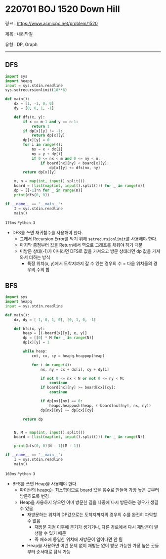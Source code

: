 # 220701 BOJ 1520 Down Hill

링크 : https://www.acmicpc.net/problem/1520

제목 : 내리막길

유형 : DP, Graph

---

## DFS

```python
import sys
import heapq
input = sys.stdin.readline
sys.setrecursionlimit(10**6)

def main():
    dx = [1, -1, 0, 0]
    dy = [0, 0, 1, -1]

    def dfs(x, y):
        if x == m-1 and y == n-1:
            return 1
        if dp[x][y] != -1:
            return dp[x][y]
        dp[x][y] = 0
        for i in range(4):
            nx = x + dx[i]
            ny = y + dy[i]
            if 0 <= nx < m and 0 <= ny < n:
                if board[nx][ny] < board[x][y]:
                    dp[x][y] += dfs(nx, ny)
        return dp[x][y]

    m, n = map(int, input().split())
    board = [list(map(int, input().split())) for _ in range(m)]
    dp = [[-1]*n for _ in range(m)]
    print(dfs(0, 0))

if __name__ == "__main__":
    I = sys.stdin.readline
    main()
```

`176ms` `Python 3`

- DFS를 쓰면 재귀함수를 사용해야 한다.
  - 그래서 Recursion Error를 막기 위해 `setrecursionlimit`를 사용해야 한다.
  - 마지막 종점부터 값을 Return해서 역으로 그래프를 채워야 하기 때문
  - 미방문 상태(-1)가 아니라면 DFS로 값을 가져오고 방문 상태라면 dp 값을 가져와서 더하는 방식
    - 특정 위치(x, y)에서 도착지까지 갈 수 있는 경우의 수 = 다음 위치들의 경우의 수의 합

## BFS

```python
import sys
import heapq
input = sys.stdin.readline

def main():
    dx, dy = [-1, 0, 1, 0], [0, 1, 0, -1]

    def bfs(x, y):
        heap = [(-board[x][y], x, y)]
        dp = [[0] * M for _ in range(N)]
        dp[x][y] = 1

        while heap:
            cnt, cx, cy = heapq.heappop(heap)

            for i in range(4):
                nx, ny = cx + dx[i], cy + dy[i]

                if not 0 <= nx < N or not 0 <= ny < M:
                    continue
                if board[nx][ny] >= board[cx][cy]:
                    continue

                if dp[nx][ny] == 0:
                    heapq.heappush(heap, (-board[nx][ny], nx, ny))
                dp[nx][ny] += dp[cx][cy]

        return dp


    N, M = map(int, input().split())
    board = [list(map(int, input().split())) for _ in range(N)]

    print(bfs(0, 0)[N - 1][M - 1])

if __name__ == "__main__":
    I = sys.stdin.readline
    main()
```

`160ms` `Python 3`

- BFS를 쓰면 Heap을 사용해야 한다.
  - 파이썬의 heapq는 최소힙이므로 board 값을 음수로 만들어 가장 높은 곳부터 방문하도록 변경
  - Heap을 사용하지 않으면 이미 방문한 길을 나중에 다시 방문하는 경우가 생길 수 있음
    - 재방문하는 위치의 DP값으로는 도착지까지의 경우의 수를 완전히 파악할 수 없음
      - 재방문 지점 이후에 분기가 생기거나, 다른 경로에서 다시 재방문이 발생할 수 있기 때문
      - 즉 애초에 동일한 위치에 재방문이 일어나면 안 됨
    - Heap을 사용하면 이런 문제 없이 재방문 없이 방문 가능한 가장 높은 곳들부터 순서대로 탐색 가능